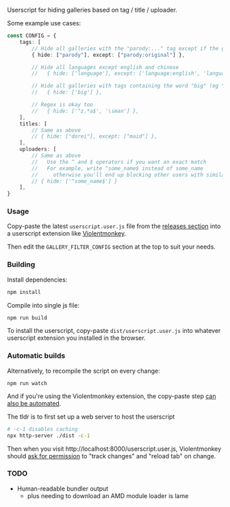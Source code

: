 Userscript for hiding galleries based on tag / title / uploader.

Some example use cases:

```ts
const CONFIG = {
    tags: [
        // Hide all galleries with the "parody:..." tag except if the gallery has "parody:original"
        { hide: ["parody"], except: ["parody:original"] },

        // Hide all languages except english and chinese
        //   { hide: ['language'], except: ['language:english', 'language:chinese'] },

        // Hide all galleries with tags containing the word "big" (eg "big breasts", "big penis")
        //   { hide: ['big'] },

        // Regex is okay too
        //   { hide: ['^z.*a$', '\sman'] },
    ],
    titles: [
        // Same as above
        // { hide: ["dorei"], except: ["maid"] },
    ],
    uploaders: [
        // Same as above
        //   Use the ^ and $ operators if you want an exact match
        //   For example, write ^some_name$ instead of some_name
        //     otherwise you'll end up blocking other users with similar names (eg some_name123 and user_with_some_name)
        // { hide: ['^some_name$'] }
    ],
}
```

### Usage

Copy-paste the latest `userscript.user.js` file from the [releases section](https://github.com/anon962/gallery-filter/releases/) into a userscript extension like [Violentmonkey](https://violentmonkey.github.io/get-it/).

Then edit the `GALLERY_FILTER_CONFIG` section at the top to suit your needs.

### Building

Install dependencies:

```bash
npm install
```

Compile into single js file:

```bash
npm run build
```

To install the userscript, copy-paste `dist/userscript.user.js` into whatever userscript extension you installed in the browser.

### Automatic builds

Alternatively, to recompile the script on every change:

```
npm run watch
```

And if you're using the Violentmonkey extension, the copy-paste step [can also be automated](https://violentmonkey.github.io/posts/how-to-edit-scripts-with-your-favorite-editor/#install-a-local-script).

The tldr is to first set up a web server to host the userscript

```bash
# -c-1 disables caching
npx http-server ./dist -c-1
```

Then when you visit http://localhost:8000/userscript.user.js, Violentmonkey should [ask for permission](https://github.com/anon962/gallery-filter/assets/80538688/008959fc-a00e-4a80-b0ee-5664c41aa790) to "track changes" and "reload tab" on change.

### TODO

-   Human-readable bundler output
    -   plus needing to download an AMD module loader is lame
